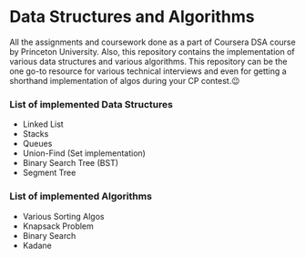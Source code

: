 # Data Structures and Algorithms
All the assignments and coursework done as a part of Coursera DSA course by Princeton University. Also, this repository contains the implementation of various data structures and various algorithms. This repository can be the one go-to resource for various technical interviews and even for getting a shorthand implementation of algos during your CP contest.😉

### List of implemented Data Structures
- Linked List
- Stacks
- Queues
- Union-Find (Set implementation)
- Binary Search Tree (BST)
- Segment Tree 

### List of implemented Algorithms
- Various Sorting Algos
- Knapsack Problem
- Binary Search
- Kadane 

